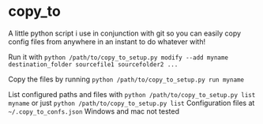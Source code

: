 # copy_to
A little python script i use in conjunction with git so you can easily copy config files from anywhere in an instant to do whatever with!

Run it with `python /path/to/copy_to_setup.py modify --add myname destination_folder sourcefile1 sourcefolder2 ...`

Copy the files by running `python /path/to/copy_to_setup.py run myname`

List configured paths and files with `python /path/to/copy_to_setup.py list myname` 
or just `python /path/to/copy_to_setup.py list`
Configuration files at `~/.copy_to_confs.json` Windows and mac not tested
